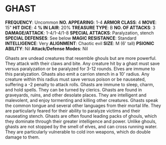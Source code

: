 # GHAST

**FREQUENCY**: Uncommon
**NO. APPEARING**: 1-4
**ARMOR CLASS**: 4
**MOVE**: 15"
**HIT DICE**: 4
**% IN LAIR**: 20%
**TREASURE TYPE**: B
**NO. OF ATTACKS**: 3
**DAMAGE/ATTACK**: 1-4/1-4/1-8
**SPECIAL ATTACKS**: Paralyzation, stench
**SPECIAL DEFENSES**: See below
**MAGIC RESISTANCE**: Standard
**INTELLIGENCE**: Very
**ALIGNMENT**: Chaotic evil
**SIZE**: M (6' tall)
**PSIONIC ABILITY**: Nil
**Attack/Defense Modes**: Nil

Ghasts are undead creatures that resemble ghouls but are more powerful. They attack with their claws and bite. Any creature hit by a ghast must save versus paralyzation or be paralyzed for 3-12 rounds. Elves are immune to this paralyzation. Ghasts also emit a carrion stench in a 10' radius. Any creature within this radius must save versus poison or be nauseated, suffering a -2 penalty to attack rolls. Ghasts are immune to sleep, charm, and hold spells. They can be turned by clerics. Ghasts are found in graveyards, ruins, and other desolate places. They are intelligent and malevolent, and enjoy tormenting and killing other creatures. Ghasts speak the common tongue and several other languages from their mortal life. They are particularly feared for their ability to paralyze victims and their nauseating stench. Ghasts are often found leading packs of ghouls, which they dominate through their greater intelligence and power. Unlike ghouls, ghasts are not stopped by the smell of elves, and can cross running water. They are particularly vulnerable to cold iron weapons, which do double damage to them.
